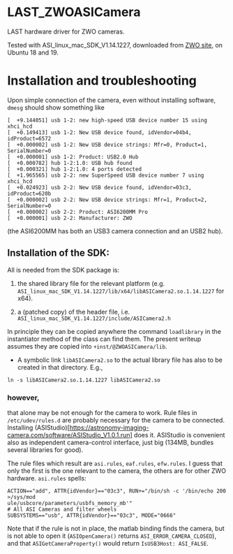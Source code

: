 # LAST_ZWOASICamera

LAST hardware driver for ZWO cameras.

Tested with ASI_linux_mac_SDK_V1.14.1227, downloaded from
[ZWO site](https://astronomy-imaging-camera.com/software-drivers), on Ubuntu 18 and 19.

# Installation and troubleshooting

Upon simple connection of the camera, even without installing software, `dmesg` should show something like

```
[  +9.144051] usb 1-2: new high-speed USB device number 15 using xhci_hcd
[  +0.149413] usb 1-2: New USB device found, idVendor=04b4, idProduct=6572
[  +0.000002] usb 1-2: New USB device strings: Mfr=0, Product=1, SerialNumber=0
[  +0.000001] usb 1-2: Product: USB2.0 Hub
[  +0.000782] hub 1-2:1.0: USB hub found
[  +0.000321] hub 1-2:1.0: 4 ports detected
[  +1.965565] usb 2-2: new SuperSpeed USB device number 7 using xhci_hcd
[  +0.024923] usb 2-2: New USB device found, idVendor=03c3, idProduct=620b
[  +0.000002] usb 2-2: New USB device strings: Mfr=1, Product=2, SerialNumber=0
[  +0.000002] usb 2-2: Product: ASI6200MM Pro
[  +0.000001] usb 2-2: Manufacturer: ZWO
```

(the ASI6200MM has both an USB3 camera connection and an USB2 hub).


## Installation of the SDK:

All is needed from the SDK package is:

1. the shared library file for the relevant platform (e.g. `ASI_linux_mac_SDK_V1.14.1227/lib/x64/libASICamera2.so.1.14.1227` for x64).

2. a (patched copy) of the header file, i.e. `ASI_linux_mac_SDK_V1.14.1227/include/ASICamera2.h`

In principle they can be copied anywhere the command `loadlibrary` in the instantiator method of the class can find them. The present writeup assumes they are copied into `+inst/@ZWOASICamera/lib`.

+ A symbolic link `libASICamera2.so` to the actual library file has also to be created in that directory. E.g.,
```
ln -s libASICamera2.so.1.14.1227 libASICamera2.so
```

### however,

that alone may be not enough for the camera to work. Rule files in `/etc/udev/rules.d` are probably necessary for the camera to be connected. Installing
(ASIStudio)[https://astronomy-imaging-camera.com/software/ASIStudio_V1.0.1.run] does it.
ASIStudio is convenient also as independent camera-control interface, just big (134MB, bundles several libraries for good).

The rule files which result are `asi.rules`, `eaf.rules`, `efw.rules`. I guess that only
the first is the one relevant to the camera, the others are for other ZWO hardware. `asi.rules` spells:
```
ACTION=="add", ATTR{idVendor}=="03c3", RUN+="/bin/sh -c '/bin/echo 200 >/sys/mod
ule/usbcore/parameters/usbfs_memory_mb'"
# All ASI Cameras and filter wheels
SUBSYSTEMS=="usb", ATTR{idVendor}=="03c3", MODE="0666" 
```

Note that if the rule is not in place, the matlab binding finds the camera, but is not able
to open it (`ASIOpenCamera()` returns `ASI_ERROR_CAMERA_CLOSED`), and that `ASIGetCameraProperty()` would return `IsUSB3Host: ASI_FALSE`.